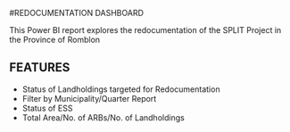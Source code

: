 #REDOCUMENTATION DASHBOARD

This Power BI report explores the redocumentation of the SPLIT Project in the Province of Romblon

## FEATURES
- Status of Landholdings targeted for Redocumentation
- Filter by Municipality/Quarter Report
- Status of ESS
- Total Area/No. of ARBs/No. of Landholdings
